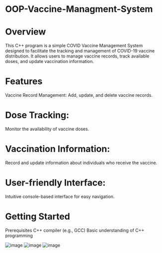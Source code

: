 # OOP-Vaccine-Managment-System
# Overview
This C++ program is a simple COVID Vaccine Management System designed to facilitate the tracking and management of COVID-19 vaccine distribution. It allows users to manage vaccine records, track available doses, and update vaccination information.

# Features
Vaccine Record Management: Add, update, and delete vaccine records.
# Dose Tracking: 
Monitor the availability of vaccine doses.
# Vaccination Information: 
Record and update information about individuals who receive the vaccine.
# User-friendly Interface: 
Intuitive console-based interface for easy navigation.
# Getting Started
Prerequisites
C++ compiler (e.g., GCC)
Basic understanding of C++ programming


![image](https://github.com/MAhmed9211/OOP-Vaccine-Managment-System/assets/143317134/342f8c93-4e35-490c-ae08-d9c5382ec61f)
![image](https://github.com/MAhmed9211/OOP-Vaccine-Managment-System/assets/143317134/c398f376-4922-4036-8107-694bfff10f70)
![image](https://github.com/MAhmed9211/OOP-Vaccine-Managment-System/assets/143317134/a87b318d-ae99-42b0-8bcb-d140e7894a0e)

